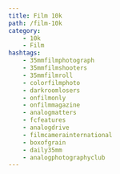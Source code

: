 ```yaml
---
title: Film 10k
path: /film-10k
category: 
    - 10k
    - Film
hashtags:
    - 35mmfilmphotograph
    - 35mmfilmshooters
    - 35mmfilmroll
    - colorfilmphoto
    - darkroomlosers
    - onfilmonly
    - onfilmmagazine
    - analogmatters
    - fcfeatures
    - analogdrive
    - filmcamerainternational
    - boxofgrain
    - daily35mm
    - analogphotographyclub
---
```

